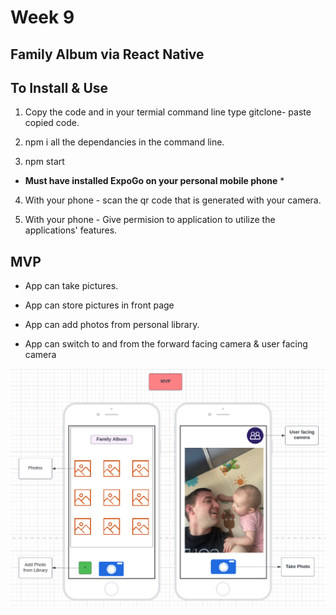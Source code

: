 # Week 9

## Family Album via React Native

## To Install & Use

1. Copy the code and in your termial command line type gitclone- paste copied code.

2. npm i all the dependancies in the command line.

3. npm start 

* **Must have installed ExpoGo on your personal mobile phone** *

4. With your phone - scan the qr code that is generated with your camera.

5. With your phone - Give permision to application to utilize the applications' features.


## MVP

- App can take pictures.

- App can store pictures in front page

- App can add photos from personal library.

- App can switch to and from the forward facing camera & user facing camera

![img](./assets/MVP.png)

